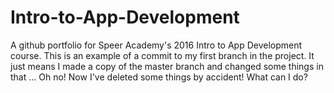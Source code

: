 # Intro-to-App-Development
A github portfolio for Speer Academy's 2016 Intro to App Development course.
This is an example of a commit to my first branch in the project.  It just means I made a copy of the master branch and changed some things in that ...  Oh no!  Now I've deleted some things by accident!  What can I do?
